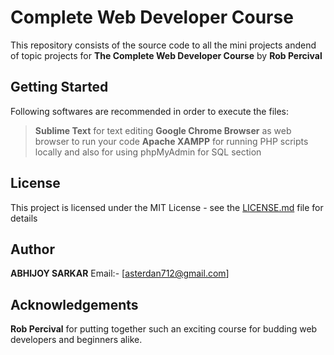 # Complete Web Developer Course
This repository consists of the source code to all the mini projects andend of topic projects for **The Complete Web Developer Course** by **Rob Percival**

## Getting Started
Following softwares are recommended in order to execute the files:
>**Sublime Text** for text editing
>**Google Chrome Browser** as web browser to run your code
>**Apache XAMPP** for running PHP scripts locally and also for using phpMyAdmin for SQL section

## License
This project is licensed under the MIT License - see the [LICENSE.md](https://github.com/asterdan712/Complete_Web_Developer_Course/README.md) file for details

## Author
**ABHIJOY SARKAR**
Email:- [asterdan712@gmail.com]

## Acknowledgements
**Rob Percival** for putting together such an exciting course for budding web developers and beginners alike.
